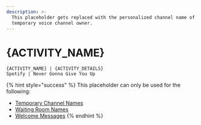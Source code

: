 ```yaml
---
description: >-
  This placeholder gets replaced with the personalized channel name of the
  temporary voice channel owner.
---
```


# {ACTIVITY\_NAME}

```
{ACTIVITY_NAME} | {ACTIVITY_DETAILS}
Spotify | Never Gonna Give You Up
```

{% hint style="success" %}
This placeholder can only be used for the following:

* [Temporary Channel Names](../creator/overview/name.md)
* [Waiting Room Names](../creator/customization/waiting-room-name.md)
* [Welcome Messages](../creator/customization/welcome-message.md)
{% endhint %}
